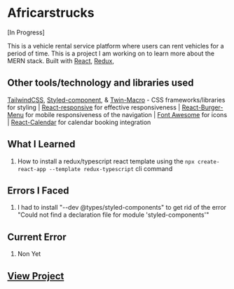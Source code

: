 # Africarstrucks

[In Progress]

This is a vehicle rental service platform where users can rent vehicles for a period of time. This is a project I am working on to learn more about the MERN stack. Built with [React](https://reactjs.org/), [Redux](https://redux.js.org/),

## Other tools/technology and libraries used

 [TailwindCSS](https://tailwindcss.com/), [Styled-component](https://styled-components.com/), & [Twin-Macro](https://www.npmjs.com/package/twin.macro) - CSS frameworks/libraries for styling | [React-responsive](https://www.npmjs.com/package/react-responsive) for effective responsiveness | [React-Burger-Menu](https://www.npmjs.com/package/react-burger-menu) for mobile responsiveness of the navigation | [Font Awesome](https://fontawesome.com/) for icons | [React-Calendar](https://www.npmjs.com/package/react-calendar) for calendar booking integration

## What I Learned

  1. How to install a redux/typescript react template using the `npx create-react-app --template redux-typescript` cli command

## Errors I Faced

  1. I had to install "--dev @types/styled-components" to get rid of the error "Could not find a declaration file for module 'styled-components'"

## Current Error
  
  1. Non Yet

## [View Project](https://africarstrucks.vercel.app/)
